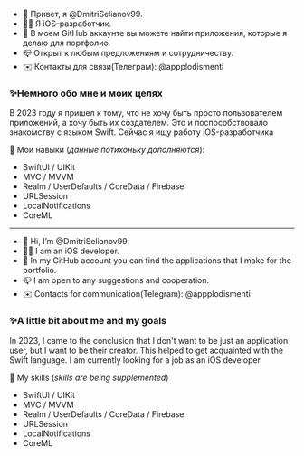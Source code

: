 - 👋 Привет, я @DmitriSelianov99.
- 👨‍💻 Я iOS-разработчик. 
- 👻 В моем GitHub аккаунте вы можете найти приложения, которые я делаю для портфолио.
- 📪 Открыт к любым предложениям и сотрудничеству.
- ✉️ Контакты для связи(Телеграм): @appplodismenti

### ✨Немного обо мне и моих целях
В 2023 году я пришел к тому, что не хочу быть просто пользователем приложений, а хочу быть их создателем. Это и поспособствовало знакомству с языком Swift. 
Сейчас я ищу работу iOS-разработчика

💪 Мои навыки (_данные потихоньку дополняются_):
 - SwiftUI / UIKit
 - MVC / MVVM
 - Realm / UserDefaults / CoreData / Firebase
 - URLSession
 - LocalNotifications
 - CoreML

---

- 👋 Hi, I’m @DmitriSelianov99.
- 👨‍💻 I am an iOS developer. 
- 👻 In my GitHub account you can find the applications that I make for the portfolio.
- 📪 I am open to any suggestions and cooperation.
- ✉️ Contacts for communication(Telegram): @appplodismenti

### ✨A little bit about me and my goals
In 2023, I came to the conclusion that I don't want to be just an application user, but I want to be their creator. This helped to get acquainted with the Swift language. 
I am currently looking for a job as an iOS developer

💪 My skills (_skills are being supplemented_)
- SwiftUI / UIKit
 - MVC / MVVM
 - Realm / UserDefaults / CoreData / Firebase
 - URLSession
 - LocalNotifications
 - CoreML

<!---
DmitriSelianov99/DmitriSelianov99 is a ✨ special ✨ repository because its `README.md` (this file) appears on your GitHub profile.
You can click the Preview link to take a look at your changes.
--->
